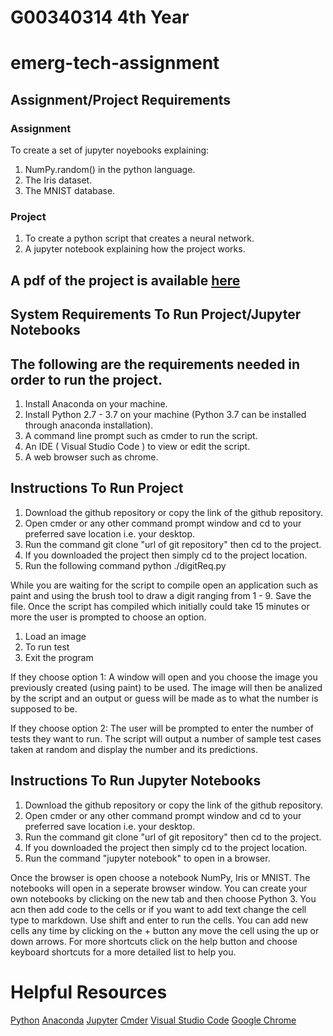 # G00340314 4th Year
# emerg-tech-assignment

## Assignment/Project Requirements
### Assignment
To create a set of jupyter noyebooks explaining:
1. NumPy.random() in the python language.
2. The Iris dataset.
3. The MNIST database.
### Project
1. To create a python script that creates a neural network.
2. A jupyter notebook explaining how the project works.

## A pdf of the project is available [here](docs/project.pdf) 

## System Requirements To Run Project/Jupyter Notebooks
## The following are the requirements needed in order to run the project.
1. Install Anaconda on your machine.
2. Install Python 2.7 - 3.7 on your machine (Python 3.7 can be installed through anaconda installation). 
2. A command line prompt such as cmder to run the script.
3. An IDE ( Visual Studio Code ) to view or edit the script.
4. A web browser such as chrome.

## Instructions To Run Project
1. Download the github repository or copy the link of the github repository.
2. Open cmder or any other command prompt window and cd to your preferred save location i.e. your desktop.
3. Run the command git clone "url of git repository" then cd to the project. 
4. If you downloaded the project then simply cd to the project location.
5. Run the following command python ./digitReq.py

While you are waiting for the script to compile open an application such as paint and using the brush tool to draw a digit ranging from 1 - 9. Save the file. Once the script has compiled which initially could take 15 minutes or more the user is prompted to choose an option. 
1. Load an image
2. To run test
3. Exit the program

If they choose option 1: 
A window will open and you choose the image you previously created (using paint) to be used. The image will then be analized by the script and an output or guess will be made as to what the number is supposed to be.

If they choose option 2:
The user will be prompted to enter the number of tests they want to run. The script will output a number of sample test cases taken at random and display the number and its predictions.


## Instructions To Run Jupyter Notebooks
1. Download the github repository or copy the link of the github repository.
2. Open cmder or any other command prompt window and cd to your preferred save location i.e. your desktop.
3. Run the command git clone "url of git repository" then cd to the project. 
4. If you downloaded the project then simply cd to the project location.
5. Run the command "jupyter notebook" to open in a browser.

Once the browser is open choose a notebook NumPy, Iris or MNIST. The notebooks will open in a seperate browser window. You can create your own notebooks by clicking on the new tab and then choose Python 3. You acn then add code to the cells or if you want to add text change the cell type to markdown. Use shift and enter to run the cells. You can add new cells any time by clicking on the + button any move the cell using the up or down arrows. For more shortcuts click on the help button and choose keyboard shortcuts for a more detailed list to help you.

# Helpful Resources
[Python]("https://www.python.org/")
[Anaconda]("https://www.anaconda.com/what-is-anaconda/")
[Jupyter]("http://jupyter.org/")
[Cmder]("http://cmder.net/")
[Visual Studio Code]("https://code.visualstudio.com/")
[Google Chrome]("https://www.google.com/chrome/?brand=CHBD&gclid=Cj0KCQiAuf7fBRD7ARIsACqb8w6DWj_c-dYt4S7FPNLN1hHWeR0Ll6YXkCH2NXyvGux9rvZkm8Q_678aAlEHEALw_wcB&gclsrc=aw.ds")

 

